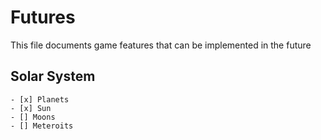 # Futures
This file documents game features that can be implemented in the future


## Solar System
    - [x] Planets
    - [x] Sun
    - [] Moons
    - [] Meteroits